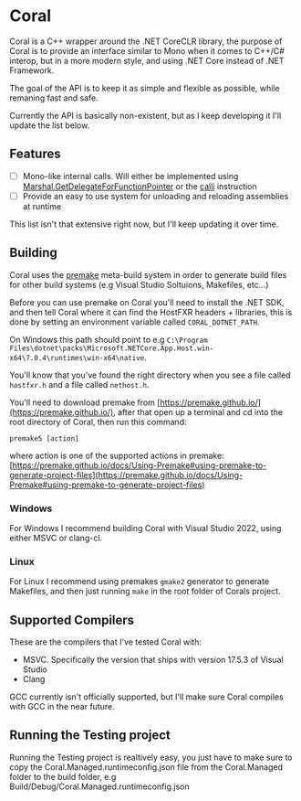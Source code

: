 # Coral
Coral is a C++ wrapper around the .NET CoreCLR library, the purpose of Coral is to provide an interface similar to Mono when it comes to C++/C# interop, but in a more modern style, and using .NET Core instead of .NET Framework.

The goal of the API is to keep it as simple and flexible as possible, while remaning fast and safe.

Currently the API is basically non-existent, but as I keep developing it I'll update the list below.

## Features
- [ ] Mono-like internal calls. Will either be implemented using [Marshal.GetDelegateForFunctionPointer](https://learn.microsoft.com/en-us/dotnet/api/system.runtime.interopservices.marshal.getdelegateforfunctionpointer?view=net-7.0) or the [calli](https://learn.microsoft.com/en-us/dotnet/api/system.reflection.emit.opcodes.calli?view=net-7.0) instruction
- [ ] Provide an easy to use system for unloading and reloading assemblies at runtime

This list isn't that extensive right now, but I'll keep updating it over time.

## Building
Coral uses the [premake](https://premake.github.io/) meta-build system in order to generate build files for other build systems (e.g Visual Studio Soltuions, Makefiles, etc...)

Before you can use premake on Coral you'll need to install the .NET SDK, and then tell Coral where it can find the HostFXR headers + libraries, this is done by setting an environment variable called `CORAL_DOTNET_PATH`.

On Windows this path should point to e.g `C:\Program Files\dotnet\packs\Microsoft.NETCore.App.Host.win-x64\7.0.4\runtimes\win-x64\native`.

You'll know that you've found the right directory when you see a file called `hostfxr.h` and a file called `nethost.h`.

You'll need to download premake from [https://premake.github.io/](https://premake.github.io/), after that open up a terminal and cd into the root directory of Coral, then run this command:
```
premake5 [action]
```
where action is one of the supported actions in premake: [https://premake.github.io/docs/Using-Premake#using-premake-to-generate-project-files](https://premake.github.io/docs/Using-Premake#using-premake-to-generate-project-files)

### Windows
For Windows I recommend building Coral with Visual Studio 2022, using either MSVC or clang-cl.

### Linux
For Linux I recommend using premakes `gmake2` generator to generate Makefiles, and then just running `make` in the root folder of Corals project.

## Supported Compilers
These are the compilers that I've tested Coral with:
- MSVC. Specifically the version that ships with version 17.5.3 of Visual Studio
- Clang

GCC currently isn't officially supported, but I'll make sure Coral compiles with GCC in the near future.

## Running the Testing project
Running the Testing project is realtively easy, you just have to make sure to copy the Coral.Managed.runtimeconfig.json file from the Coral.Managed folder to the build folder, e.g Build/Debug/Coral.Managed.runtimeconfig.json
